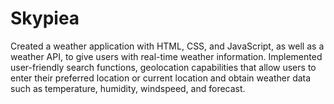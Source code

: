 # Skypiea 
Created a weather application with HTML, CSS, and JavaScript, as well as a weather
API, to give users with real-time weather information. Implemented user-friendly search functions, geolocation capabilities that allow users to enter their preferred location or current location and obtain weather data such as temperature, humidity, windspeed, and forecast.

